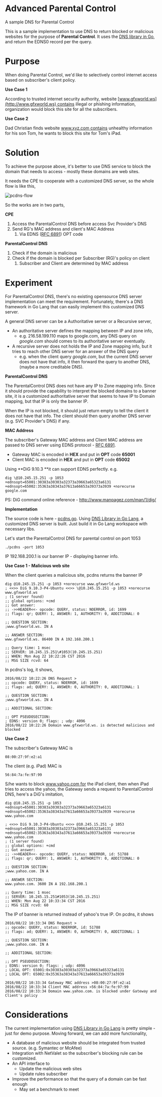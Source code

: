 Advanced Parental Control
=========================

A sample DNS for Parental Control

This is a sample implementation to use DNS to return blocked or malicious websites for the purpose of **Parental Control**. It uses the [DNS library in Go](https://github.com/miekg/dns), and return the EDNS0 record per the query.

Purpose
=======

When doing Parental Control, we'd like to selectively control internet access
based on subscriber's client policy.

**Use Case 1**

According to trusted internet security authority,
website [www.gfxworld.ws](http://www.gfxworld.ws) contains illegal or phishing
information, organization would block this site for all the subscribers.

**Use Case 2**

Dad Christian finds website www.xyz.com contains unhealthy information for his
son Tom, he wants to block this site for Tom's iPad.

Solution
========

To achieve the purpose above, it's better to use DNS service to block the domain
that needs to access - mostly these domains are web sites.

It needs the CPE to cooperate with a customized DNS server, so the whole flow is
like this,

![pcdns-flow](advanced-parental-control.png)

So the works are in two parts,

**CPE**

1.  Access the ParentalControl DNS before access Svc Provider's DNS
2.  Send RG's MAC address and client's MAC Address
    1.  Via EDNS ([RFC 6891](https://tools.ietf.org/html/rfc6891)) OPT code

**ParentalControl DNS**

1.  Check if the domain is malicious
2.  Check if the domain is blocked per Subscriber (RG)'s policy on client
    1.  Subscriber and Client are determined by MAC address

Experiment
==========

For ParentalControl DNS, there's no existing opensource DNS server implementation can meet
the requirement. Fortunately, there's a DNS framework in Go Lang that can easily
implement this customized DNS server.

A general DNS server can be a Authoritative server or a Recursive server,
-   An authoritative server defines the mapping between IP and zone info,
    -   e.g. 216.58.199.110 maps to google.com, any DNS query on *google.com*
        should comes to its authoritative server eventually.
-   A recursive server does not holds the IP and Zone mapping info, but it tries
    to reach other DNS server for an answer of the DNS query
    -   e.g. when the client query *google.com*, but the current DNS server does
        not have that info, it then forward the query to another DNS, (maybe a
        more creditable DNS).

**ParentalControl DNS**

The ParentalControl DNS does not have any IP to Zone mapping info. Since it should provide
the capability to interpret the blocked domains to a banner site, it is a
customized authoritative server that seems to have IP to Domain mapping, but
that IP is only the banner IP.

When the IP is not blocked, it should just return empty to tell the client it
does not have that info. The client should then query another DNS server (e.g.
SVC Provider's DNS) if any.

**MAC Address**

The subscriber's Gateway MAC address and Client MAC address are passed to DNS
server using EDNS protocol - [RFC 6891](https://tools.ietf.org/html/rfc6891).
-   Gateway MAC is encoded in **HEX** and put in **OPT** code **65001**
-   Client MAC is encoded in **HEX** and put in **OPT** code **65002**

Using **DiG 9.10.3 **it can support EDNS perfectly. e.g.
```
dig \@10.245.15.251 -p 1053 +ednsopt=65001:30383a30303a32373a39663a65323a6131
+ednsopt=65002:35363a38343a37613a66653a39373a3939 +norecurse google.com
```
PS: DiG command online reference - <http://www.manpagez.com/man/1/dig/>

**Implementation**

The source code is here
- [pcdns.go](pcdns.go).
Using [DNS Library in Go Lang](https://github.com/miekg/dns), a customized DNS
server is built. Just build it in Go Lang workspace with necessary libs.

Let's start the ParentalControl DNS for parental control on port 1053
```
./pcdns -port 1053
```
IP 192.168.200.1 is our banner IP - displaying banner info.

**Use Case 1 - Malicious web site**

When the client queries a malicious site, pcdns returns the banner IP
```
dig @10.245.15.251 -p 1053 +norecurse www.gfxworld.ws
; <<>> DiG 9.10.3-P4-Ubuntu <<>> \@10.245.15.251 -p 1053 +norecurse www.gfxworld.ws
; (1 server found)
;; global options: +cmd
;; Got answer:
;; ->>HEADER<<- opcode: QUERY, status: NOERROR, id: 1699
;; flags: qr; QUERY: 1, ANSWER: 1, AUTHORITY: 0, ADDITIONAL: 0

;; QUESTION SECTION:
;www.gfxworld.ws. IN A

;; ANSWER SECTION:
www.gfxworld.ws. 86400 IN A 192.168.200.1

;; Query time: 1 msec
;; SERVER: 10.245.15.251\#1053(10.245.15.251)
;; WHEN: Mon Aug 22 10:22:26 CST 2016
;; MSG SIZE rcvd: 64
```
In pcdns's log, it shows,
```
2016/08/22 10:22:26 DNS Request >
;; opcode: QUERY, status: NOERROR, id: 1699
;; flags: ad; QUERY: 1, ANSWER: 0, AUTHORITY: 0, ADDITIONAL: 1

;; QUESTION SECTION:
;www.gfxworld.ws. IN A

;; ADDITIONAL SECTION:

;; OPT PSEUDOSECTION:
; EDNS: version 0; flags: ; udp: 4096
2016/08/22 10:22:26 Domain www.gfxworld.ws. is detected malicious and blocked
```
**Use Case 2**

The subscriber's Gateway MAC is 
```
08:00:27:9f:e2:a1
```
The client (e.g. iPad) MAC is
```
56:84:7a:fe:97:99
```
S/he wants to block www.yahoo.com for the iPad client, then when iPad tries to
access the yahoo, the Gateway sends a request to ParentalControl DNS, here's a DiG's
imitation,
```
dig @10.245.15.251 -p 1053 +ednsopt=65001:30383a30303a32373a39663a65323a6131 +ednsopt=65002:35363a38343a37613a66653a39373a3939 +norecurse www.yahoo.com

; <<>> DiG 9.10.3-P4-Ubuntu <<>> @10.245.15.251 -p 1053 +ednsopt=65001:30383a30303a32373a39663a65323a6131 +ednsopt=65002:35363a38343a37613a66653a39373a3939 +norecurse www.yahoo.com
; (1 server found)
;; global options: +cmd
;; Got answer:
;; ->>HEADER<<- opcode: QUERY, status: NOERROR, id: 51788
;; flags: qr; QUERY: 1, ANSWER: 1, AUTHORITY: 0, ADDITIONAL: 0

;; QUESTION SECTION:
;www.yahoo.com. IN A

;; ANSWER SECTION:
www.yahoo.com. 3600 IN A 192.168.200.1

;; Query time: 1 msec
;; SERVER: 10.245.15.251#1053(10.245.15.251)
;; WHEN: Mon Aug 22 10:33:34 CST 2016
;; MSG SIZE rcvd: 60
```
The IP of banner is returned instead of yahoo's true IP. On pcdns, it shows
```
2016/08/22 10:33:34 DNS Request >
;; opcode: QUERY, status: NOERROR, id: 51788
;; flags: ad; QUERY: 1, ANSWER: 0, AUTHORITY: 0, ADDITIONAL: 1

;; QUESTION SECTION:
;www.yahoo.com. IN A

;; ADDITIONAL SECTION:

;; OPT PSEUDOSECTION:
; EDNS: version 0; flags: ; udp: 4096
; LOCAL OPT: 65001:0x30383a30303a32373a39663a65323a6131
; LOCAL OPT: 65002:0x35363a38343a37613a66653a39373a3939

2016/08/22 10:33:34 Gateway MAC address >08:00:27:9f:e2:a1
2016/08/22 10:33:34 Client MAC address >56:84:7a:fe:97:99
2016/08/22 10:33:34 Domain www.yahoo.com. is blocked under Gateway and Client's policy
```

Considerations
==============

The current implementation using [DNS Library in Go
Lang](https://github.com/miekg/dns) is pretty simple - just for demo purpose.
Moving forward, we can add more functionality,

-   A database of malicious website should be integrated from trusted source.
    (e.g. Symantec or McAfee)
-   Integration with NetValet so the subscriber's blocking rule can be
    customized.
-   An API interface to
    -   Update the malicious web sites
    -   Update rules subscriber
-   Improve the performance so that the query of a domain can be fast enough
    -   May set a benchmark to meet

